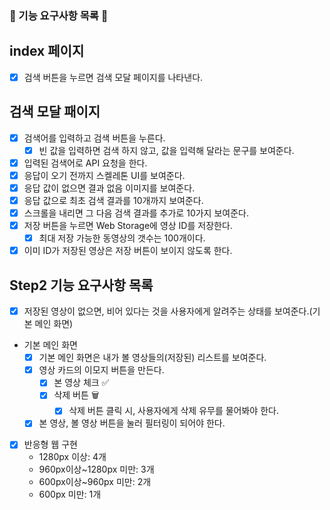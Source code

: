 ### 🎯 기능 요구사항 목록 🎯

## index 페이지

- [x] 검색 버튼을 누르면 검색 모달 페이지를 나타낸다.

## 검색 모달 패이지

- [x] 검색어를 입력하고 검색 버튼을 누른다.
  - [x] 빈 값을 입력하면 검색 하지 않고, 값을 입력해 달라는 문구를 보여준다.
- [x] 입력된 검색어로 API 요청을 한다.
- [x] 응답이 오기 전까지 스켈레톤 UI를 보여준다.
- [x] 응답 값이 없으면 결과 없음 이미지를 보여준다.
- [x] 응답 값으로 최초 검색 결과를 10개까지 보여준다.
- [x] 스크롤을 내리면 그 다음 검색 결과를 추가로 10가지 보여준다.
- [x] 저장 버튼을 누르면 Web Storage에 영상 ID를 저장한다.
  - [x] 최대 저장 가능한 동영상의 갯수는 100개이다.
- [x] 이미 ID가 저장된 영상은 저장 버튼이 보이지 않도록 한다.

## Step2 기능 요구사항 목록

- [x] 저장된 영상이 없으면, 비어 있다는 것을 사용자에게 알려주는 상태를 보여준다.(기본 메인 화면)
- 기본 메인 화면
  - [x] 기본 메인 화면은 내가 볼 영상들의(저장된) 리스트를 보여준다.
  - [x] 영상 카드의 이모지 버튼을 만든다.
    - [x] 본 영상 체크 ✅
    - [x] 삭제 버튼 🗑️
      - [x] 삭제 버튼 클릭 시, 사용자에게 삭제 유무를 물어봐야 한다.
  - [x] 본 영상, 볼 영상 버튼을 눌러 필터링이 되어야 한다.
- [x] 반응형 웹 구현
  - 1280px 이상: 4개
  - 960px이상~1280px 미만: 3개
  - 600px이상~960px 미만: 2개
  - 600px 미만: 1개
